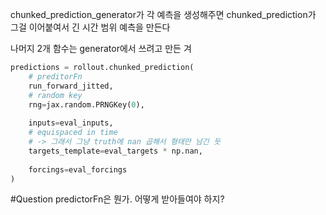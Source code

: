 chunked_prediction_generator가 각 예측을 생성해주면 chunked_prediction가 그걸 이어붙여서 긴 시간 범위 예측을 만든다

나머지 2개 함수는 generator에서 쓰려고 만든 겨

```python
predictions = rollout.chunked_prediction(
	# preditorFn
    run_forward_jitted,
	# random key
    rng=jax.random.PRNGKey(0),
    
    inputs=eval_inputs,
	# equispaced in time 
	# -> 그래서 그냥 truth에 nan 곱해서 형태만 남긴 듯
    targets_template=eval_targets * np.nan,
	
    forcings=eval_forcings
)
```

#Question predictorFn은 뭔가. 어떻게 받아들여야 하지?